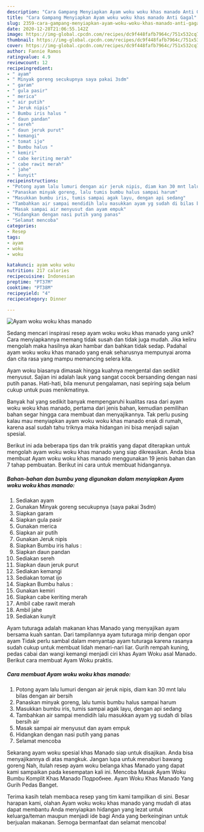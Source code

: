 ```yaml
---
description: "Cara Gampang Menyiapkan Ayam woku woku khas manado Anti Gagal"
title: "Cara Gampang Menyiapkan Ayam woku woku khas manado Anti Gagal"
slug: 2359-cara-gampang-menyiapkan-ayam-woku-woku-khas-manado-anti-gagal
date: 2020-12-28T21:06:55.142Z
image: https://img-global.cpcdn.com/recipes/dc9f448fafb7964c/751x532cq70/ayam-woku-woku-khas-manado-foto-resep-utama.jpg
thumbnail: https://img-global.cpcdn.com/recipes/dc9f448fafb7964c/751x532cq70/ayam-woku-woku-khas-manado-foto-resep-utama.jpg
cover: https://img-global.cpcdn.com/recipes/dc9f448fafb7964c/751x532cq70/ayam-woku-woku-khas-manado-foto-resep-utama.jpg
author: Fannie Ramos
ratingvalue: 4.9
reviewcount: 12
recipeingredient:
- " ayam"
- " Minyak goreng secukupnya saya pakai 3sdm"
- " garam"
- " gula pasir"
- " merica"
- " air putih"
- " Jeruk nipis"
- " Bumbu iris halus "
- " daun pandan"
- " sereh"
- " daun jeruk purut"
- " kemangi"
- " tomat ijo"
- " Bumbu halus "
- " kemiri"
- " cabe keriting merah"
- " cabe rawit merah"
- " jahe"
- " kunyit"
recipeinstructions:
- "Potong ayam lalu lumuri dengan air jeruk nipis, diam kan 30 mnt lalu bilas dengan air bersih"
- "Panaskan minyak goreng, lalu tumis bumbu halus sampai harum"
- "Masukkan bumbu iris, tumis sampai agak layu, dengan api sedang"
- "Tambahkan air sampai mendidih lalu masukkan ayam yg sudah di bilas bersih air"
- "Masak sampai air menyusut dan ayam empuk"
- "Hidangkan dengan nasi putih yang panas"
- "Selamat mencoba"
categories:
- Resep
tags:
- ayam
- woku
- woku

katakunci: ayam woku woku 
nutrition: 217 calories
recipecuisine: Indonesian
preptime: "PT37M"
cooktime: "PT38M"
recipeyield: "4"
recipecategory: Dinner

---
```



![Ayam woku woku khas manado](https://img-global.cpcdn.com/recipes/dc9f448fafb7964c/751x532cq70/ayam-woku-woku-khas-manado-foto-resep-utama.jpg)

Sedang mencari inspirasi resep ayam woku woku khas manado yang unik? Cara menyiapkannya memang tidak susah dan tidak juga mudah. Jika keliru mengolah maka hasilnya akan hambar dan bahkan tidak sedap. Padahal ayam woku woku khas manado yang enak seharusnya mempunyai aroma dan cita rasa yang mampu memancing selera kita.

Ayam woku biasanya dimasak hingga kuahnya mengental dan sedikit menyusut. Sajian ini adalah lauk yang sangat cocok bersanding dengan nasi putih panas. Hati-hati, bila menurut pengalaman, nasi sepiring saja belum cukup untuk puas menikmatinya.

Banyak hal yang sedikit banyak mempengaruhi kualitas rasa dari ayam woku woku khas manado, pertama dari jenis bahan, kemudian pemilihan bahan segar hingga cara membuat dan menyajikannya. Tak perlu pusing kalau mau menyiapkan ayam woku woku khas manado enak di rumah, karena asal sudah tahu triknya maka hidangan ini bisa menjadi sajian spesial.


Berikut ini ada beberapa tips dan trik praktis yang dapat diterapkan untuk mengolah ayam woku woku khas manado yang siap dikreasikan. Anda bisa membuat Ayam woku woku khas manado menggunakan 19 jenis bahan dan 7 tahap pembuatan. Berikut ini cara untuk membuat hidangannya.

<!--inarticleads1-->

##### Bahan-bahan dan bumbu yang digunakan dalam menyiapkan Ayam woku woku khas manado:

1. Sediakan  ayam
1. Gunakan  Minyak goreng secukupnya (saya pakai 3sdm)
1. Siapkan  garam
1. Siapkan  gula pasir
1. Gunakan  merica
1. Siapkan  air putih
1. Gunakan  Jeruk nipis
1. Siapkan  Bumbu iris halus :
1. Siapkan  daun pandan
1. Sediakan  sereh
1. Siapkan  daun jeruk purut
1. Sediakan  kemangi
1. Sediakan  tomat ijo
1. Siapkan  Bumbu halus :
1. Gunakan  kemiri
1. Siapkan  cabe keriting merah
1. Ambil  cabe rawit merah
1. Ambil  jahe
1. Sediakan  kunyit


Ayam tuturaga adalah makanan khas Manado yang menyajikan ayam bersama kuah santan. Dari tampilannya ayam tuturaga mirip dengan opor ayam Tidak perlu sambal dalam menyantap ayam tuturaga karena rasanya sudah cukup untuk membuat lidah menari-nari liar. Gurih rempah kuning, pedas cabai dan wangi kemangi menjadi ciri khas Ayam Woku asal Manado. Berikut cara membuat Ayam Woku praktis. 

<!--inarticleads2-->

##### Cara membuat Ayam woku woku khas manado:

1. Potong ayam lalu lumuri dengan air jeruk nipis, diam kan 30 mnt lalu bilas dengan air bersih
1. Panaskan minyak goreng, lalu tumis bumbu halus sampai harum
1. Masukkan bumbu iris, tumis sampai agak layu, dengan api sedang
1. Tambahkan air sampai mendidih lalu masukkan ayam yg sudah di bilas bersih air
1. Masak sampai air menyusut dan ayam empuk
1. Hidangkan dengan nasi putih yang panas
1. Selamat mencoba


Sekarang ayam woku spesial khas Manado siap untuk disajikan. Anda bisa menyajikannya di atas mangkuk. Jangan lupa untuk menaburi bawang goreng Nah, itulah resep ayam woku belanga khas Manado yang dapat kami sampaikan pada kesempatan kali ini. Mencoba Masak Ayam Woku Bumbu Komplit Khas Manado Подробнее. Ayam Woku Khas Manado Yang Gurih Pedas Banget. 

Terima kasih telah membaca resep yang tim kami tampilkan di sini. Besar harapan kami, olahan Ayam woku woku khas manado yang mudah di atas dapat membantu Anda menyiapkan hidangan yang lezat untuk keluarga/teman maupun menjadi ide bagi Anda yang berkeinginan untuk berjualan makanan. Semoga bermanfaat dan selamat mencoba!
